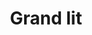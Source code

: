 ---
title: Grand lit
price: "780.00"
quantity: "5"
description: grand lit à coucher
image: /assets/blog3.jpg
path: lit
---
